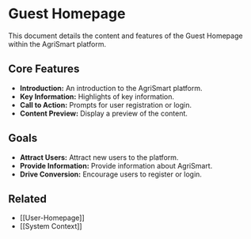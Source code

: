 # Guest Homepage

This document details the content and features of the Guest Homepage within the AgriSmart platform.

## Core Features

*   **Introduction:** An introduction to the AgriSmart platform.
*   **Key Information:** Highlights of key information.
*   **Call to Action:** Prompts for user registration or login.
* **Content Preview:** Display a preview of the content.

## Goals

*   **Attract Users:** Attract new users to the platform.
*   **Provide Information:** Provide information about AgriSmart.
*   **Drive Conversion:** Encourage users to register or login.

## Related

*   [[User-Homepage]]
* [[System Context]]
